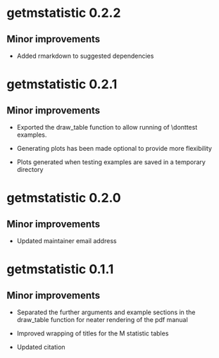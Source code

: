 # getmstatistic 0.2.2

## Minor improvements

* Added rmarkdown to suggested dependencies


# getmstatistic 0.2.1

## Minor improvements

* Exported the draw_table function to allow 
  running of \donttest examples.
  
* Generating plots has been made optional to provide
  more flexibility
  
* Plots generated when testing examples are saved in a 
  temporary directory


# getmstatistic 0.2.0

## Minor improvements

* Updated maintainer email address


# getmstatistic 0.1.1

## Minor improvements

* Separated the further arguments and example sections in 
  the draw_table function for neater rendering of the pdf manual
  
* Improved wrapping of titles for the M statistic tables

* Updated citation